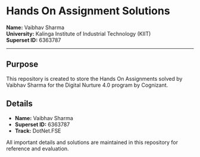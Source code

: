 # Hands On Assignment Solutions

**Name:** Vaibhav Sharma  
**University:** Kalinga Institute of Industrial Technology (KIIT)  
**Superset ID:** 6363787

---

## Purpose
This repository is created to store the Hands On Assignments solved by Vaibhav Sharma for the Digital Nurture 4.0 program by Cognizant.

## Details
- **Name:** Vaibhav Sharma
- **Superset ID:** 6363787
- **Track:** DotNet.FSE

All important details and solutions are maintained in this repository for reference and evaluation.
